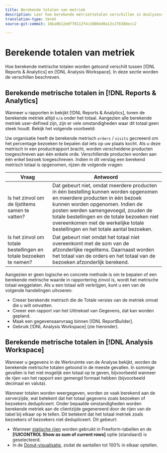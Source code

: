 ```yaml
---
title: Berekende totalen van metriek
description: Leer hoe berekende metriettotalen verschillen in Analysesoftware
translation-type: tm+mt
source-git-commit: 16ba0b12e0f70112f4c10804d0a13c278388ecc2

---
```



# Berekende totalen van metriek

Hoe berekende metrische totalen worden getoond verschilt tussen [!DNL Reports & Analytics] en [!DNL Analysis Workspace]. In deze sectie worden de verschillen beschreven.

## Berekende metrische totalen in [!DNL Reports & Analytics]

Wanneer u rapporten in bekijkt [!DNL Reports & Analytics], tonen de berekende metriek altijd `n/a` onder het totaal. Aangezien alle berekende metriek user-defined zijn, zijn er vele omstandigheden waar dit totaal geen steek houdt. Bekijk het volgende voorbeeld:

Uw organisatie heeft de berekende metrisch `orders` / `visits` gecreeerd om het percentage bezoeken te bepalen dat iets op uw plaats kocht. Als u deze metrisch in een productrapport bracht, worden verscheidene producten toegeschreven aan één enkele orde. Verschillende producten worden aan één enkel bezoek toegeschreven. Indien in dit verslag een berekend metrisch totaal is opgenomen, rijzen de volgende vragen:

| Vraag | Antwoord |
|---|---|
| Is het zinvol om de lijstitems samen te vatten? | Dat gebeurt niet, omdat meerdere producten in één bestelling kunnen worden opgenomen en meerdere producten in één bezoek kunnen worden opgenomen. Indien de posten werden samengevoegd, zouden de totale bestellingen en de totale bezoeken niet overeenkomen met de werkelijke totale bestellingen en het totale aantal bezoeken. |
| Is het zinvol om totale bestellingen en totale bezoeken te nemen? | Dat gebeurt niet omdat het totaal niet overeenkomt met de som van de afzonderlijke regelitems. Daarnaast worden het totaal van de orders en het totaal van de bezoeken afzonderlijk berekend. |

Aangezien er geen logische en concrete methode is om te bepalen of een berekende metrische waarde in rapportering zinvol is, wordt het metrische totaal weggelaten. Als u een totaal wilt verkrijgen, kunt u een van de volgende handelingen uitvoeren:

* Creeer berekende metrisch die de Totale versies van de metriek omvat die u wilt omvatten.
* Creeer een rapport van het Uittreksel van Gegevens, dat kan worden gepland.
* Maak een gegevensaanvraag binnen [!DNL ReportBuilder].
* Gebruik [!DNL Analysis Workspace] (zie hieronder).

## Berekende metrische totalen in [!DNL Analysis Workspace]

Wanneer u gegevens in de Werkruimte van de Analyse bekijkt, worden de berekende metrische totalen getoond in de meeste gevallen. In sommige gevallen is het niet mogelijk een totaal op te geven, bijvoorbeeld wanneer de rijen van het rapport een gemengd formaat hebben (bijvoorbeeld decimaal en valuta).

Wanneer totalen worden weergegeven, worden ze vaak berekend aan de serverzijde, wat betekent dat het totaal gegevens zoals bezoeken of bezoekers dedupliceert. Onder bepaalde omstandigheden worden berekende metriek aan de clientzijde gegenereerd door de rijen van de tabel bij elkaar op te tellen. Dit betekent dat het totaal metriek zoals bezoekers of bezoekers niet dedupliceert. Dit gebeurt:

* Wanneer [statische rijen](/help/analyze/analysis-workspace/build-workspace-project/column-row-settings/manual-vs-dynamic-rows.md) worden gebruikt in Freeform-tabellen en de **[!UICONTROL Show as sum of current rows]** optie (standaard) is geselecteerd.
* In de [Donut-visualisatie](/help/analyze/analysis-workspace/visualizations/donut.md), zodat de aantallen tot 100% in elkaar optellen.
